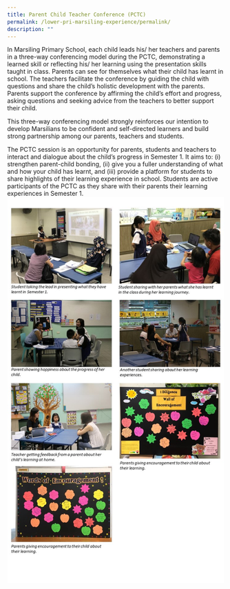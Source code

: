 ```yaml
---
title: Parent Child Teacher Conference (PCTC)
permalink: /lower-pri-marsiling-experience/permalink/
description: ""
---
```

In Marsiling Primary School, each child leads his/ her teachers and parents in a three-way conferencing model during the PCTC, demonstrating a learned skill or reflecting his/ her learning using the presentation skills taught in class. Parents can see for themselves what their child has learnt in school. The teachers facilitate the conference by guiding the child with questions and share the child’s holistic development with the parents. Parents support the conference by affirming the child’s effort and progress, asking questions and seeking advice from the teachers to better support their child.  
  
This three-way conferencing model strongly reinforces our intention to develop Marsilians to be confident and self-directed learners and build strong partnership among our parents, teachers and students.


The PCTC session is an opportunity for parents, students and teachers to interact and dialogue about the child’s progress in Semester 1. It aims to: (i) strengthen parent-child bonding, (ii) give you a fuller understanding of what and how your child has learnt, and (iii) provide a platform for students to share highlights of their learning experience in school. Students are active participants of the PCTC as they share with their parents their learning experiences in Semester 1.![](/images/LP%20MPS%20Experience/PCTC%202.jpeg)

